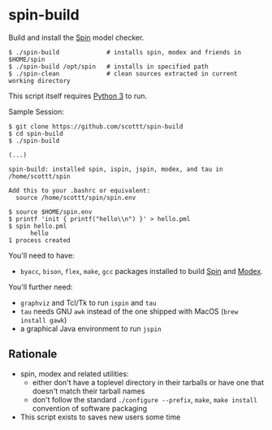 spin-build
===

Build and install the [Spin](https://spinroot.com) model checker.
```
$ ./spin-build             # installs spin, modex and friends in $HOME/spin
$ ./spin-build /opt/spin   # installs in specified path
$ ./spin-clean             # clean sources extracted in current working directory
```
This script itself requires [Python 3](PYTHON3-INSTALLATION.md) to run.

Sample Session:
```
$ git clone https://github.com/scottt/spin-build
$ cd spin-build
$ ./spin-build

(...)

spin-build: installed spin, ispin, jspin, modex, and tau in /home/scottt/spin

Add this to your .bashrc or equivalent:
  source /home/scottt/spin/spin.env

$ source $HOME/spin.env
$ printf 'init { printf("hello\\n") }' > hello.pml
$ spin hello.pml 
      hello
1 process created
```

You'll need to have:
* `byacc`, `bison`, `flex`, `make`, `gcc` packages installed to build [Spin](http://spinroot.com/spin/Man/README.html#S1) and [Modex](http://spinroot.com/modex/).

You'll further need:
* `graphviz` and Tcl/Tk to run `ispin` and `tau`
 * `tau` needs GNU `awk` instead of the one shipped with MacOS (`brew install gawk`)
* a graphical Java environment to run `jspin`

## Rationale
* spin, modex and related utilities:
  * either don't have a toplevel directory in their tarballs or have one that doesn't match their tarball names
  * don't follow the standard `./configure --prefix`, `make`, `make install` convention of software packaging
* This script exists to saves new users some time
